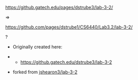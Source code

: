 https://github.gatech.edu/pages/dstrube3/lab-3-2/

=>

https://github.com/pages/dstrube1/CS6440/Lab3.2/lab-3-2/

?

* Originally created here:
* * https://github.gatech.edu/dstrube3/lab-3-2

* forked from [jshearon3/lab-3-2](https://github.gatech.edu/jshearon3/lab-3-2)